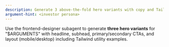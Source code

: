```yaml
---
description: Generate 3 above-the-fold hero variants with copy and Tailwind utilities.
argument-hint: <investor persona>
---
```

Use the frontend-designer subagent to generate **three hero variants** for "$ARGUMENTS" with headline, subhead, primary/secondary CTAs, and layout (mobile/desktop) including Tailwind utility examples.
